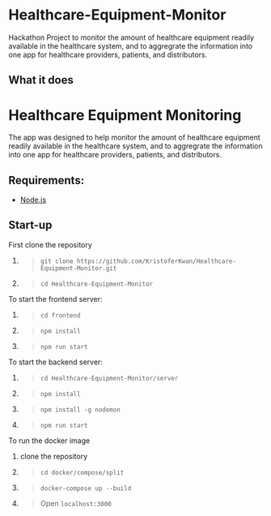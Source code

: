 # Healthcare-Equipment-Monitor

Hackathon Project to monitor the amount of healthcare equipment readily available in the healthcare system, and to aggregrate the information into one app for healthcare providers, patients, and distributors.

## What it does

# Healthcare Equipment Monitoring

The app was designed to help monitor the amount of healthcare equipment readily available in the healthcare system, and to aggregrate the information into one app for healthcare providers, patients, and distributors.

## Requirements:

- [Node.js](https://nodejs.org/en/)

## Start-up

First clone the repository

1. > `git clone https://github.com/KristoferKwan/Healthcare-Equipment-Monitor.git`
2. > `cd Healthcare-Equipment-Monitor`

To start the frontend server:

1. > `cd frontend`
2. > `npm install`
3. > `npm run start`

To start the backend server:

1. > `cd Healthcare-Equipment-Monitor/server`
2. > `npm install`
3. > `npm install -g nodemon`
4. > `npm run start`

To run the docker image
1. clone the repository
2. > `cd docker/compose/split`
3. > `docker-compose up --build`
4. > Open `localhost:3000`
